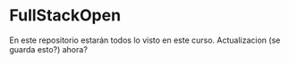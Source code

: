 # FullStackOpen
En este repositorio estarán todos lo visto en este curso. Actualizacion (se guarda esto?) ahora?
